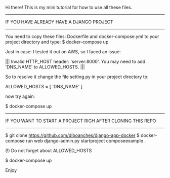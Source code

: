 Hi there! 
This is my mini tutorial for how to use all these files. 

*****
IF YOU HAVE ALREADY HAVE A DJANGO PROJECT
*****

You need to copy these files: Dockerfile and docker-compose.yml to your project directory and type: 
$ docker-compose up

Just in case: I tested it out on AWS, so I faced an issue: 

||| Invalid HTTP_HOST header: 'server:8000'. You may need to add 'DNS_NAME' to ALLOWED_HOSTS. ||| 

So to resolve it change the file setting.py in your project directory to: 

ALLOWED_HOSTS = [ 'DNS_NAME' ]

now try again: 

$ docker-compose up


*****
IF YOU WANT TO START A PROJECT RIGH AFTER CLONING THIS REPO
*****

$ git clone https://github.com/diboanches/django-app-docker
$ docker-compose run web django-admin.py startproject composeexample .

(!) Do not forget about ALLOWED_HOSTS

$ docker-compose up



Enjoy


